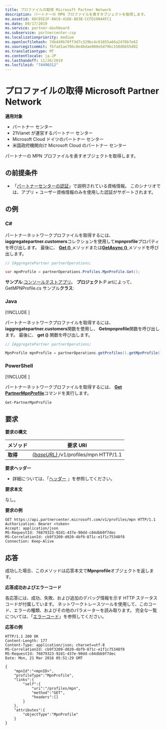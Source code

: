 ```yaml
---
title: プロファイルの取得 Microsoft Partner Network
description: パートナーの MPN プロファイルを表すオブジェクトを取得します。
ms.assetid: 6DC85E2F-0AC8-4166-883B-CCFD19044FC1
ms.date: 09/17/2019
ms.service: partner-dashboard
ms.subservice: partnercenter-csp
ms.localizationpriority: medium
ms.openlocfilehash: 7dbd49b70ff3d7c329bc4c61055a66a2476b7e62
ms.sourcegitcommit: fbfad1ae706c8e4bdae080e5d79bc158d6b55d02
ms.translationtype: MT
ms.contentlocale: ja-JP
ms.lasthandoff: 11/26/2019
ms.locfileid: "74490312"
---
```

# <a name="get-microsoft-partner-network-profile"></a>プロファイルの取得 Microsoft Partner Network

**適用対象**

- パートナー センター
- 21Vianet が運営するパートナー センター
- Microsoft Cloud ドイツのパートナー センター
- 米国政府機関向け Microsoft Cloud のパートナー センター

パートナーの MPN プロファイルを表すオブジェクトを取得します。

## <a name="span-idprerequisitesspan-idprerequisitesspan-idprerequisitesprerequisites"></a><span id="Prerequisites"/><span id="prerequisites"/><span id="PREREQUISITES"/>の前提条件

- 「[パートナーセンターの認証](partner-center-authentication.md)」で説明されている資格情報。 このシナリオでは、アプリ + ユーザー資格情報のみを使用した認証がサポートされます。

## <a name="span-idexamplesspan-idexamplesspan-idexamplesexamples"></a><span id="Examples"/><span id="examples"><span id="EXAMPLES"/>の例

### <a name="c"></a>C#

パートナーネットワークプロファイルを取得するには、 **iaggregatepartner.customers**コレクションを使用して**mpnprofile**プロパティを呼び出します。 最後に、 [**Get ()** ](https://docs.microsoft.com/dotnet/api/microsoft.store.partnercenter.profiles.impnprofile.get)メソッドまたは[**GetAsync ()** ](https://docs.microsoft.com/dotnet/api/microsoft.store.partnercenter.profiles.impnprofile.getasync)メソッドを呼び出します。

``` csharp
// IAggregatePartner partnerOperations;

var mpnProfile = partnerOperations.Profiles.MpnProfile.Get();
```

**サンプル**:[コンソールテストアプリ](console-test-app.md)。 **プロジェクト**:P artによって、GetMPNProfile.cs サンプル**クラス**:

### <a name="java"></a>Java

[!INCLUDE [<Partner Center Java SDK support details>](<../includes/java-sdk-support.md>)]

パートナーネットワークプロファイルを取得するには、 **iaggregatepartner.customers**関数を使用し、 **Getmpnprofile**関数を呼び出します。 最後に、 **get ()** 関数を呼び出します。

```java
// IAggregatePartner partnerOperations;

MpnProfile mpnProfile = partnerOperations.getProfiles().getMpnProfile().get();
```

### <a name="powershell"></a>PowerShell

[!INCLUDE [<Partner Center PowerShell module support details>](<../includes/powershell-module-support.md>)]

パートナーネットワークプロファイルを取得するには、 [**Get PartnerMpnProfile**](https://github.com/Microsoft/Partner-Center-PowerShell/blob/master/docs/help/Get-PartnerMpnProfile.md)コマンドを実行します。

```powershell
Get-PartnerMpnProfile
```

## <a name="span-idrequestspan-idrequestspan-idrequestrequest"></a><span id="Request"/><span id="request"/><span id="REQUEST"/>要求

**要求の構文**

| メソッド  | 要求 URI                                                          |
|---------|----------------------------------------------------------------------|
| **取得** | [ *{baseURL}* ](partner-center-rest-urls.md)/v1/profiles/mpn HTTP/1.1 |

 
**要求ヘッダー**

- 詳細については、「[ヘッダー](headers.md) 」を参照してください。

**要求本文**

なし。

**要求の例**

```http
GET https://api.partnercenter.microsoft.com/v1/profiles/mpn HTTP/1.1
Authorization: Bearer <token>
Accept: application/json
MS-RequestId: 76879323-92d1-437e-90dd-c84dbb9f7dec
MS-CorrelationId: cb9f3209-d020-4bf9-871c-e1f1c75348f8
Connection: Keep-Alive
```

## <a name="span-idresponsespan-idresponsespan-idresponseresponse"></a><span id="Response"/><span id="response"/><span id="RESPONSE"/>応答

成功した場合、このメソッドは応答本文で**Mpnprofile**オブジェクトを返します。

**応答成功およびエラーコード**

各応答には、成功、失敗、および追加のデバッグ情報を示す HTTP ステータスコードが付属しています。 ネットワークトレースツールを使用して、このコード、エラーの種類、およびその他のパラメーターを読み取ります。 完全な一覧については、「[エラーコード](error-codes.md)」を参照してください。

**応答の例**

```http
HTTP/1.1 200 OK
Content-Length: 177
Content-Type: application/json; charset=utf-8
MS-CorrelationId: cb9f3209-d020-4bf9-871c-e1f1c75348f8
MS-RequestId: 76879323-92d1-437e-90dd-c84dbb9f7dec
Date: Mon, 21 Mar 2016 05:51:29 GMT

{
    "mpnId":"<mpnID>",
    "profileType":"MpnProfile",
    "links":{
        "self":{
            "uri":"/profiles/mpn",
            "method":"GET",
            "headers":[]
        }
    },
    "attributes":{
        "objectType":"MpnProfile"
    }
}
```